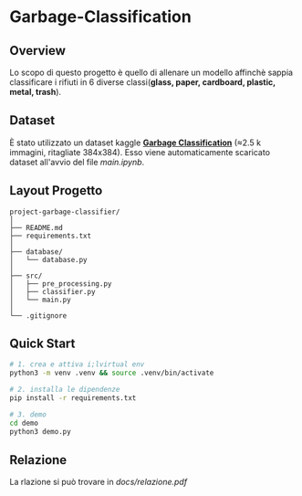 # Garbage-Classification

## Overview

Lo scopo di questo progetto è quello di allenare un modello affinchè sappia classificare i rifiuti in 6 diverse classi(**glass, paper, cardboard, plastic, metal, trash**). 

## Dataset

È stato utilizzato un dataset kaggle [**Garbage Classification**](https://www.kaggle.com/datasets/asdasdasasdas/garbage-classification/data) (≈2.5 k immagini, ritagliate 384x384). 
Esso viene automaticamente scaricato dataset all'avvio del file *main.ipynb*.

## Layout Progetto

```
project-garbage-classifier/
│
├── README.md          
├── requirements.txt   
│
├── database/
│   └── database.py    
│
├── src/
│   ├── pre_processing.py 
│   ├── classifier.py      
│   └── main.py           
│
└── .gitignore
```

## Quick Start

```bash
# 1. crea e attiva i;lvirtual env
python3 -m venv .venv && source .venv/bin/activate

# 2. installa le dipendenze
pip install -r requirements.txt

# 3. demo
cd demo
python3 demo.py
```

## Relazione

La rlazione si può trovare in *docs/relazione.pdf*

